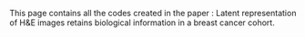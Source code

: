 This page contains all the codes created in the paper : Latent representation of H&E images retains biological information in a breast cancer cohort. 
